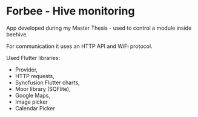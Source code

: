 # Forbee - Hive monitoring

App developed during my Master Thesis - used to control a module inside beehive.

For communication it uses an HTTP API and WiFi protocol.

Used Flutter libraries: 
- Provider,
- HTTP requests,
- Syncfusion Flutter charts,
- Moor library (SQFlite),
- Google Maps,
- Image picker
- Calendar Picker
